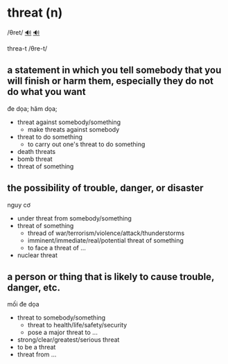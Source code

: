 # threat (n)

/θret/ [🔊](https://www.oxfordlearnersdictionaries.com/media/english/uk_pron/t/thr/threa/threat__gb_2.mp3) [🔊](https://www.oxfordlearnersdictionaries.com/media/english/us_pron/t/thr/threa/threat__us_1.mp3)

threa-t /θre-t/

## a statement in which you tell somebody that you will finish or harm them, especially they do not do what you want

đe dọa; hăm dọa;

- threat against somebody/something
  - make threats against somebody
- threat to do something 
  - to carry out one's threat to do something
- death threats
- bomb threat
- threat of something

## the possibility of trouble, danger, or disaster

nguy cơ

- under threat from somebody/something
- threat of something
  - thread of war/terrorism/violence/attack/thunderstorms
  - imminent/immediate/real/potential threat of something
  - to face a threat of ...
- nuclear threat

## a person or thing that is likely to cause trouble, danger, etc.

mối đe dọa

- threat to somebody/something
  - threat to health/life/safety/security
  - pose a major threat to ...
- strong/clear/greatest/serious threat
- to be a threat
- threat from ...